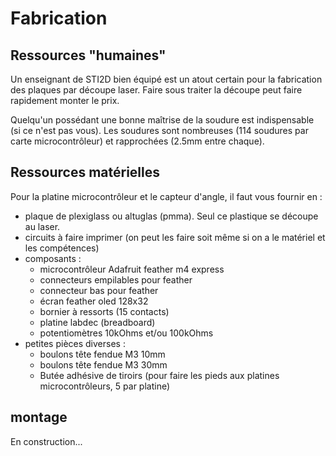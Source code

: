 # Fabrication

## Ressources "humaines"

Un enseignant de STI2D bien équipé est un atout certain pour la fabrication des plaques par découpe laser. Faire sous traiter la découpe peut faire rapidement monter le prix.

Quelqu'un possédant une bonne maîtrise de la soudure est indispensable (si ce n'est pas vous). Les soudures sont nombreuses (114 soudures par carte microcontrôleur) et rapprochées (2.5mm entre chaque).

## Ressources matérielles

Pour la platine microcontrôleur et le capteur d'angle, il faut vous fournir en : 
* plaque de plexiglass ou altuglas (pmma). Seul ce plastique se découpe au laser.
* circuits à faire imprimer (on peut les faire soit même si on a le matériel et les compétences)
* composants : 
    * microcontrôleur Adafruit feather m4 express
    * connecteurs empilables pour feather
    * connecteur bas pour feather
    * écran feather oled 128x32
    * bornier à ressorts (15 contacts)
    * platine labdec (breadboard)
    * potentiomètres 10kOhms et/ou 100kOhms
* petites pièces diverses :
    * boulons tête fendue M3 10mm
    * boulons tête fendue M3 30mm
    * Butée adhésive de tiroirs (pour faire les pieds aux platines microcontrôleurs, 5 par platine)
    
## montage

En construction...